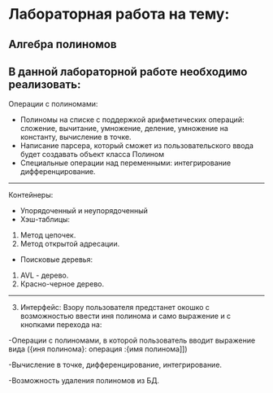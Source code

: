 Лабораторная работа на тему:
============================
Алгебра полиномов
-----------------
В данной лабораторной работе необходимо реализовать:
---
Операции с полиномами:
* Полиномы на списке с поддержкой арифметических операций: сложение, вычитание, умножение, деление, умножение на константу, вычисление в точке.
* Написание парсера, который сможет из пользовательского ввода будет создавать объект класса Полином
* Специальные операции над переменными: интегрирование дифференцирование.
---
Контейнеры:
* Упорядоченный и неупорядоченный
* Хэш-таблицы:
1. Метод цепочек.
2. Метод открытой адресации.
* Поисковые деревья:
1. AVL - дерево.
2. Красно-черное дерево.
---
3. Интерфейс:
Взору пользователя предстанет окошко с возможностью ввести иня полинома и само выражение и с кнопками перехода на:

-Операции с полиномами, в которой пользователь вводит выражение вида ({иня полинома}: операция :{имя полинома]])

-Вычисление в точке, дифференцирование, интегрирование.

-Возможность удаления полиномов из БД.
